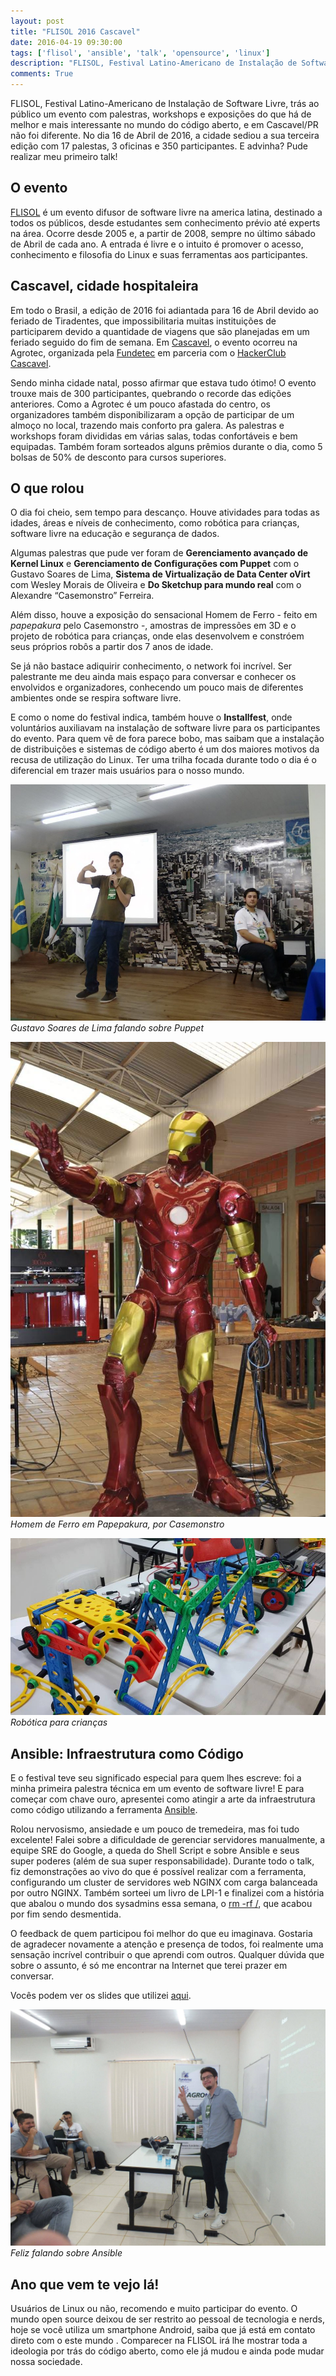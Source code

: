 ```yaml
---
layout: post
title: "FLISOL 2016 Cascavel"
date: 2016-04-19 09:30:00
tags: ['flisol', 'ansible', 'talk', 'opensource', 'linux']
description: "FLISOL, Festival Latino-Americano de Instalação de Software Livre, trás ao público um evento com palestras, workshops e exposições do que há de melhor e mais interessante no mundo do código aberto, e em Cascavel/PR não foi diferente. No dia 16 de Abril de 2016, a cidade sediou a sua terceira edição com 17 palestas, 3 oficinas e 350 participantes. E advinha? Pude realizar meu primeiro talk!"
comments: True
---
```


FLISOL, Festival Latino-Americano de Instalação de Software Livre, trás ao público um evento com palestras, workshops e exposições do que há de melhor e mais interessante no mundo do código aberto, e em Cascavel/PR não foi diferente. No dia 16 de Abril de 2016, a cidade sediou a sua terceira edição com 17 palestas, 3 oficinas e 350 participantes. E advinha? Pude realizar meu primeiro talk!

## O evento
[FLISOL](http://www.flisol.info/) é um evento difusor de software livre na america latina, destinado a todos os públicos, desde estudantes sem conhecimento prévio até experts na área. Ocorre desde 2005 e, a partir de 2008, sempre no último sábado de Abril de cada ano. A entrada é livre e o intuito é promover o acesso, conhecimento e filosofia do Linux e suas ferramentas aos participantes.

## Cascavel, cidade hospitaleira
Em todo o Brasil, a edição de 2016 foi adiantada para 16 de Abril devido ao feriado de Tiradentes, que impossibilitaria muitas instituições de participarem devido a quantidade de viagens que são planejadas em um feriado seguido do fim de semana. Em [Cascavel](https://doity.com.br/flisolcascavel2016), o evento ocorreu na Agrotec, organizada pela [Fundetec](http://www.fundetec.org.br) em parceria com o [HackerClub Cascavel](http://hackerclubcascavel.org).

Sendo minha cidade natal, posso afirmar que estava tudo ótimo! O evento trouxe mais de 300 participantes, quebrando o recorde das edições anteriores. Como a Agrotec é um pouco afastada do centro, os organizadores também disponibilizaram a opção de participar de um almoço no local, trazendo mais conforto pra galera. As palestras e workshops foram divididas em várias salas, todas confortáveis e bem equipadas. Também foram sorteados alguns prêmios durante o dia, como 5 bolsas de 50% de desconto para cursos superiores.

## O que rolou
O dia foi cheio, sem tempo para descanço. Houve atividades para todas as idades, áreas e níveis de conhecimento, como robótica para crianças, software livre na educação e segurança de dados.

Algumas palestras que pude ver foram de **Gerenciamento avançado de Kernel Linux** e **Gerenciamento de Configurações com Puppet** com o Gustavo Soares de Lima, **Sistema de Virtualização de Data Center oVirt** com Wesley Morais de Oliveira e **Do Sketchup para mundo real** com o Alexandre “Casemonstro” Ferreira.

Além disso, houve a exposição do sensacional Homem de Ferro - feito em *papepakura* pelo Casemonstro -, amostras de impressões em 3D e o projeto de robótica para crianças, onde elas desenvolvem e constróem seus próprios robôs a partir dos 7 anos de idade.

Se já não bastace adiquirir conhecimento, o network foi incrível. Ser palestrante me deu ainda mais espaço para conversar e conhecer os envolvidos e organizadores, conhecendo um pouco mais de diferentes ambientes onde se respira software livre.

E como o nome do festival indica, também houve o **Installfest**, onde voluntários auxiliavam na instalação de software livre para os participantes do evento. Para quem vê de fora parece  bobo, mas saibam que a instalação de distribuições e sistemas de código aberto é um dos maiores motivos da recusa de utilização do Linux. Ter uma trilha focada durante todo o dia é o diferencial em trazer mais usuários para o nosso mundo.

![Gustavo Soares de Lima](/img/flisol2016cascavel_guto.jpg)
*Gustavo Soares de Lima falando sobre Puppet*

![Homem de Ferro em Papepakura](/img/flisol2016cascavel_ironman.jpg)
*Homem de Ferro em Papepakura, por Casemonstro*

![Robótica para Crianças](/img/flisol2016cascavel_robotica.jpg)
*Robótica para crianças*

## Ansible: Infraestrutura como Código
E o festival teve seu significado especial para quem lhes escreve: foi a minha primeira palestra técnica em um evento de software livre! E para começar com chave ouro, apresentei como atingir a arte da infraestrutura como código utilizando a ferramenta [Ansible](https://www.ansible.com).

Rolou nervosismo, ansiedade e um pouco de tremedeira, mas foi tudo excelente! Falei sobre a dificuldade de gerenciar servidores manualmente, a equipe SRE do Google, a queda do Shell Script e sobre Ansible e seus super poderes (além de sua super responsabilidade). Durante todo o talk, fiz demonstrações ao vivo do que é possível realizar com a ferramenta, configurando um cluster de servidores web NGINX com carga balanceada por outro NGINX. Também sorteei um livro de LPI-1 e finalizei com a história que abalou o mundo dos sysadmins essa semana, o [rm -rf /](http://serverfault.com/questions/769357/recovering-from-a-rm-rf), que acabou por fim sendo desmentida.

O feedback de quem participou foi melhor do que eu imaginava. Gostaria de agradecer novamente a atenção e presença de todos, foi realmente uma sensação incrível contribuir o que aprendi com outros. Qualquer dúvida que sobre o assunto, é só me encontrar na Internet que terei prazer em conversar.

Vocês podem ver os slides que utilizei [aqui](https://goo.gl/Scixod).

![Palestrando sobre Ansible](/img/flisol2016cascavel_ansible.jpg)
*Feliz falando sobre Ansible*

## Ano que vem te vejo lá!
Usuários de Linux ou não, recomendo e muito participar do evento. O mundo open source deixou de ser restrito ao pessoal de tecnologia e nerds, hoje se você utiliza um smartphone Android, saiba que já está em contato direto com o este mundo . Comparecer na FLISOL irá lhe mostrar toda a ideologia por trás do código aberto, como ele já mudou e ainda pode mudar nossa sociedade.
